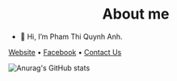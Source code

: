 <!-- - 👋 Hi, I’m @anh0701
- 👀 I’m interested in ...
- 🌱 I’m currently learning ...
- 💞️ I’m looking to collaborate on ...
- 📫 How to reach me ... -->

<!---
anh0701/anh0701 is a ✨ special ✨ repository because its `README.md` (this file) appears on your GitHub profile.
You can click the Preview link to take a look at your changes.
--->
<h1 align="center">About me</h1>


- 👋 Hi, I’m Pham Thi Quynh Anh. 

[Website](https://github.com/anh0701)  •  [Facebook](https://www.facebook.com/anh220701)  •  [Contact Us](mailto:quynhanhphamthi01@gmail.com)

![Anurag's GitHub stats](https://github-readme-stats.vercel.app/api?username=anh0701&theme=tokyonight&show_icons=true)
